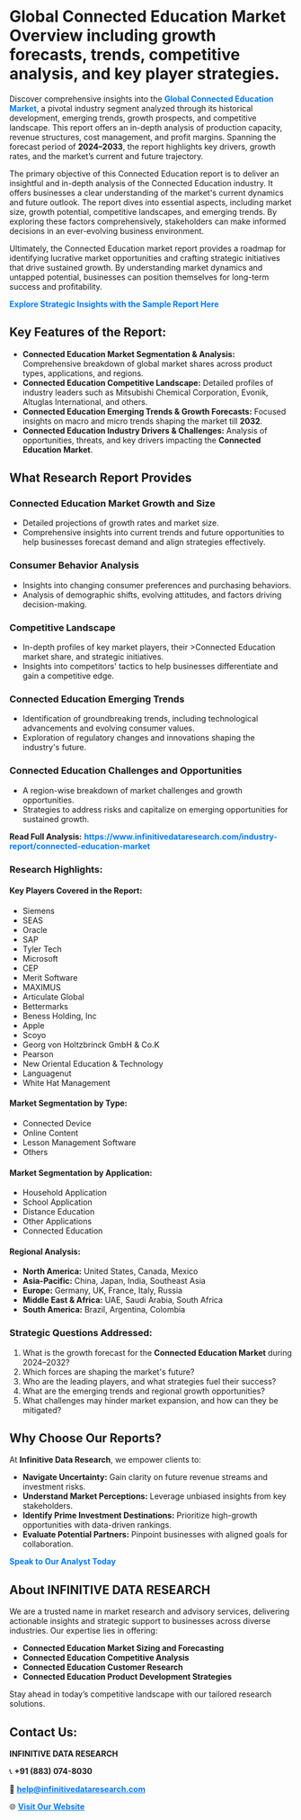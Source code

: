 <h1>Global Connected Education Market Overview including growth forecasts, trends, competitive analysis, and key player strategies.</h1>
<p>
Discover comprehensive insights into the 
<a href="https://www.infinitivedataresearch.com/industry-report/connected-education-market" rel="dofollow" style="color: #007BFF; text-decoration: none;"><strong>Global Connected Education Market</strong></a>, a pivotal industry segment analyzed through its historical development, emerging trends, growth prospects, and competitive landscape. This report offers an in-depth analysis of production capacity, revenue structures, cost management, and profit margins. Spanning the forecast period of <strong>2024–2033</strong>, the report highlights key drivers, growth rates, and the market’s current and future trajectory.
</p>
<p>
The primary objective of this Connected Education report is to deliver an insightful and in-depth analysis of the Connected Education industry. It offers businesses a clear understanding of the market's current dynamics and future outlook. The report dives into essential aspects, including market size, growth potential, competitive landscapes, and emerging trends. By exploring these factors comprehensively, stakeholders can make informed decisions in an ever-evolving business environment.
</p>
<p>
Ultimately, the Connected Education market report provides a roadmap for identifying lucrative market opportunities and crafting strategic initiatives that drive sustained growth. By understanding market dynamics and untapped potential, businesses can position themselves for long-term success and profitability.
</p>
<p>
<a href="https://www.infinitivedataresearch.com/request-sample/reportId=110472" style="color: #007BFF; text-decoration: none;"><strong>Explore Strategic Insights with the Sample Report Here</strong></a>
</p>

<h2>Key Features of the Report:</h2>
<ul>
<li><strong>Connected Education Market Segmentation & Analysis:</strong> Comprehensive breakdown of global market shares across product types, applications, and regions.</li>
<li><strong>Connected Education Competitive Landscape:</strong> Detailed profiles of industry leaders such as Mitsubishi Chemical Corporation, Evonik, Altuglas International, and others.</li>
<li><strong>Connected Education Emerging Trends & Growth Forecasts:</strong> Focused insights on macro and micro trends shaping the market till <strong>2032</strong>.</li>
<li><strong>Connected Education Industry Drivers & Challenges:</strong> Analysis of opportunities, threats, and key drivers impacting the <strong>Connected Education Market</strong>.</li>
</ul>

<h2>What Research Report Provides</h2>
<h3>Connected Education Market Growth and Size</h3>
<ul>
<li>Detailed projections of growth rates and market size.</li>
<li>Comprehensive insights into current trends and future opportunities to help businesses forecast demand and align strategies effectively.</li>
</ul>

<h3>Consumer Behavior Analysis</h3>
<ul>
<li>Insights into changing consumer preferences and purchasing behaviors.</li>
<li>Analysis of demographic shifts, evolving attitudes, and factors driving decision-making.</li>
</ul>

<h3>Competitive Landscape</h3>
<ul>
<li>In-depth profiles of key market players, their >Connected Education market share, and strategic initiatives.</li>
<li>Insights into competitors' tactics to help businesses differentiate and gain a competitive edge.</li>
</ul>

<h3>Connected Education Emerging Trends</h3>
<ul>
<li>Identification of groundbreaking trends, including technological advancements and evolving consumer values.</li>
<li>Exploration of regulatory changes and innovations shaping the industry's future.</li>
</ul>

<h3>Connected Education Challenges and Opportunities</h3>
<ul>
<li>A region-wise breakdown of market challenges and growth opportunities.</li>
<li>Strategies to address risks and capitalize on emerging opportunities for sustained growth.</li>
</ul>
<p><strong>Read Full Analysis:</strong> <a href="https://www.infinitivedataresearch.com/industry-report/connected-education-market" rel="dofollow" style="color: #007BFF; text-decoration: none;"><strong>https://www.infinitivedataresearch.com/industry-report/connected-education-market</strong></a></p>
<h3>Research Highlights:</h3>
<h4>Key Players Covered in the Report:</h4>
<ul><li>Siemens</li><li>SEAS</li><li>Oracle</li><li>SAP</li><li>Tyler Tech</li><li>Microsoft</li><li>CEP</li><li>Merit Software</li><li>MAXIMUS</li><li>Articulate Global</li><li>Bettermarks</li><li>Beness Holding, Inc</li><li>Apple</li><li>Scoyo</li><li>Georg von Holtzbrinck GmbH &amp; Co.K</li><li>Pearson</li><li>New Oriental Education &amp; Technology</li><li>Languagenut</li><li>White Hat Management</li></ul>
<h4>Market Segmentation by Type:</h4>
<ul><li>Connected Device</li><li>Online Content</li><li>Lesson Management Software</li><li>Others</li></ul>
<h4>Market Segmentation by Application:</h4>
<ul><li>Household Application</li><li>School Application</li><li>Distance Education</li><li>Other Applications</li><li>Connected Education</li></ul>

<h4>Regional Analysis:</h4>
<ul>
<li><strong>North America:</strong> United States, Canada, Mexico</li>
<li><strong>Asia-Pacific:</strong> China, Japan, India, Southeast Asia</li>
<li><strong>Europe:</strong> Germany, UK, France, Italy, Russia</li>
<li><strong>Middle East & Africa:</strong> UAE, Saudi Arabia, South Africa</li>
<li><strong>South America:</strong> Brazil, Argentina, Colombia</li>
</ul>

<h3>Strategic Questions Addressed:</h3>
<ol>
<li>What is the growth forecast for the <strong>Connected Education Market</strong> during 2024–2032?</li>
<li>Which forces are shaping the market's future?</li>
<li>Who are the leading players, and what strategies fuel their success?</li>
<li>What are the emerging trends and regional growth opportunities?</li>
<li>What challenges may hinder market expansion, and how can they be mitigated?</li>
</ol>

<h2>Why Choose Our Reports?</h2>
<p>At <strong>Infinitive Data Research</strong>, we empower clients to:</p>
<ul>
<li><strong>Navigate Uncertainty:</strong> Gain clarity on future revenue streams and investment risks.</li>
<li><strong>Understand Market Perceptions:</strong> Leverage unbiased insights from key stakeholders.</li>
<li><strong>Identify Prime Investment Destinations:</strong> Prioritize high-growth opportunities with data-driven rankings.</li>
<li><strong>Evaluate Potential Partners:</strong> Pinpoint businesses with aligned goals for collaboration.</li>
</ul>
<p><a href="https://www.infinitivedataresearch.com/industry-report/connected-education-market" rel="dofollow" style="color: #007BFF; text-decoration: none;"><strong>Speak to Our Analyst Today</strong></a></p>

<h2>About INFINITIVE DATA RESEARCH</h2>
<p>We are a trusted name in market research and advisory services, delivering actionable insights and strategic support to businesses across diverse industries. Our expertise lies in offering:</p>
<ul>
<li><strong>Connected Education Market Sizing and Forecasting</strong></li>
<li><strong>Connected Education Competitive Analysis</strong></li>
<li><strong>Connected Education Customer Research</strong></li>
<li><strong>Connected Education Product Development Strategies</strong></li>
</ul>
<p>Stay ahead in today’s competitive landscape with our tailored research solutions.</p>

<h2>Contact Us:</h2>
<p><strong>INFINITIVE DATA RESEARCH</strong></p>
<p>📞 <strong>+91 (883) 074-8030</strong></p>
<p>📧 <strong><a href="mailto:help@infinitivedataresearch.com" style="color: #007BFF;">help@infinitivedataresearch.com</a></strong></p>
<p>🌐 <strong><a href="https://www.infinitivedataresearch.com" rel="dofollow" style="color: #007BFF;">Visit Our Website</a></strong></p>